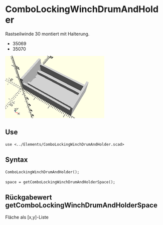 # ComboLockingWinchDrumAndHolder
Rastseilwinde 30 montiert mit Halterung.
- 35069
- 35070

![ComboLockingWinchDrumAndHolder](../../images/ComboLockingWinchDrumAndHolder.png)

## Use
```
use <../Elements/ComboLockingWinchDrumAndHolder.scad>
```

## Syntax
```
ComboLockingWinchDrumAndHolder();

space = getComboLockingWinchDrumAndHolderSpace();
```

## Rückgabewert getComboLockingWinchDrumAndHolderSpace
Fläche als \[x,y]-Liste